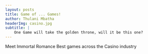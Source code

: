 ```yaml
---
layout: posts
title: Game of ... Games!
author: Thulani Mbatha
headerImg: casino.jpg
subtitle: |
    One Game will take the golden throne, will it be this one?
---
```


Meet Immortal Romance
Best games across the Casino industry
